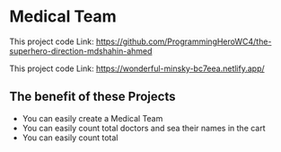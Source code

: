 # Medical Team

This project code Link: https://github.com/ProgrammingHeroWC4/the-superhero-direction-mdshahin-ahmed

This project code Link: https://wonderful-minsky-bc7eea.netlify.app/

## The benefit of these Projects

 - You can easily create a Medical Team 
 - You can easily count total doctors and sea their names in the cart
 - You can easily count total
